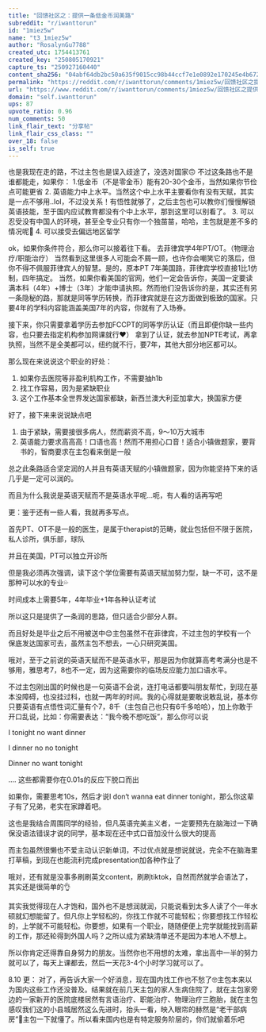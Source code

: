 ```yaml
---
title: "回馈社区之：提供一条低金币润美路"
subreddit: "r/iwanttorun"
id: "1miez5w"
name: "t3_1miez5w"
author: "RosalynGu7788"
created_utc: 1754413761
created_key: "250805170921"
capture_ts: "250927160440"
content_sha256: "04abf64db2bc50a635f9015cc98b44ccf7e1e0892e170245e4b6724cc69db1cb"
permalink: "https://reddit.com/r/iwanttorun/comments/1miez5w/回馈社区之提供一条低金币润美路/"
url: "https://www.reddit.com/r/iwanttorun/comments/1miez5w/回馈社区之提供一条低金币润美路/"
domain: "self.iwanttorun"
ups: 87
upvote_ratio: 0.96
num_comments: 50
link_flair_text: "分享帖"
link_flair_css_class: ""
over_18: false
is_self: true
---
```


也是我现在走的路，不过主包也是误入歧途了，没选对国家🙃
不过这条路也不是谁都能走，如果你：
1.低金币（不是零金币）能有20-30个金币，当然如果你节俭点可能更省 2.
英语能力中上水平。当然这个中上水平主要看你有没有天赋，其实是一点不够用..lol，不过没关系！有悟性就够了，之后主包也可以教你们慢慢解锁英语技能，至于国内应试教育都没有个中上水平，那到这里可以别看了。
3.
可以忍受没有中国人的环境，甚至全专业只有你一个独苗苗，哈哈，主包就是差不多的情况呢👊
4. 可以接受去偏远地区留学

ok，如果你条件符合，那么你可以接着往下看。
去菲律宾学4年PT/OT。（物理治疗/职能治疗）
当然看到这里很多人可能会不屑一顾，也许你会嘲笑它的落后，但你不得不佩服菲律宾人的智慧。是的，原本PT
7年美国路，菲律宾学校直接1比1仿制，四年搞定。
当然，如果你看美国的官网，他们一定会告诉你，美国一定要读满本科（4年）+博士（3年）才能申请执照。然而他们没告诉你的是，其实还有另一条隐秘的路，那就是同等学历转换，而菲律宾就是在这方面做到极致的国家。只要4年的学科内容能涵盖美国7年的内容，你就有了入场券。

接下来，你只需要拿着学历去参加FCCPT的同等学历认证（而且即便你缺一些内容，也只要去指定机构参加网课就行❤️）
拿到了认证，就去参加NPTE考试，再拿执照，当然不是全美都可以，纽约就不行，要7年，其他大部分地区都可以。

那么现在来说说这个职业的好处：

1.  ⁠⁠⁠⁠⁠⁠如果你去医院等非盈利机构工作，不需要抽h1b
2.  ⁠⁠⁠⁠⁠⁠找工作容易，因为是紧缺职业
3.  ⁠⁠⁠⁠⁠⁠这个工作基本全世界发达国家都缺，新西兰澳大利亚加拿大，换国家方便

好了，接下来来说说缺点吧

1.  ⁠⁠⁠⁠⁠⁠由于紧缺，需要接很多病人，然而薪资不高，9～10万大城市
2.  ⁠⁠⁠⁠⁠⁠英语能力要求高高高！口语也高！然而不用担心口音！适合小镇做题家，要背书的，智商要求在主包看来倒是一般

总之此条路适合坚定润的人并且有英语天赋的小镇做题家，因为你能坚持下来的话几乎是一定可以润的。

而且为什么我说是英语天赋而不是英语水平呢…呃，有人看的话再写吧

更：鉴于还有一些人看，我就再多写点。

首先PT、OT不是一般的医生，是属于therapist的范畴，就业包括但不限于医院，私人诊所，俱乐部，球队

并且在美国，PT可以独立开诊所

但是我必须再次强调，读下这个学位需要有英语天赋加努力型，缺一不可，这不是那种可以水的专业💦

时间成本上需要5年，4年毕业+1年各种认证考试

所以这只是提供了一条润的思路，但只适合少部分人群。

而且好处是毕业之后不用被送中😊主包虽然不在菲律宾，不过主包的学校有一个保底发达国家可去，虽然主包不想去，一心只研究美国。

哦对，至于之前说的英语天赋而不是英语水平，那是因为你就算高考考满分也是不够用，雅思考7，8也不一定，因为这需要你的临场反应能力加口语水平。

不过主包刚出国的时候也是一句英语不会说，连打电话都要叫朋友帮忙，到现在基本没障碍，也没挂过科，也就一两年的时间。我的心得就是要敢说敢乱说，基本你只要英语有点悟性词汇量有个7，8千（主包自己也只有6千多哈哈），加上你敢于开口乱说，比如：你需要表达：“我今晚不想吃饭”，那么你可以说

I tonight no want dinner

I dinner no no tonight

Dinner no want tonight

…. 这些都需要你在0.01s的反应下脱口而出

如果你，需要思考10s，然后才说I don‘t wanna eat dinner
tonight，那么你这辈子有了兄弟，老实在家蹲着吧。

这也是我结合周围同学的经验，但凡英语完美主义者，一定要预先在脑海过一下确保没语法错误才说的同学，基本现在还中式口音加没什么很大的提高

而主包虽然很懒也不爱主动认识新单词，不过优点就是想说就说，完全不在脑海里打草稿，到现在也能流利完成presentation加各种作业了

哦对，还有就是没事多刷刷英文content，刷刷tiktok，自然而然就学会语法了，其实还是很简单的👌

其实我觉得现在人才饱和，国外也不是想润就润，只能说看到太多人读了个一年水硕就幻想能留了。但凡你上学轻松的，你找工作就不可能轻松；你要想找工作轻松的，上学就不可能轻松。你要想，如果有一个职业，随随便便上完学就能找到高薪的工作，那还轮得到外国人吗？之所以成为紧缺清单还不是因为本地人不想上。

所以你肯定还得靠自身努力的朋友。当然你也不用想的太难，拿出高中一半的努力就可以了，每天上课都去，然后一天花3-4个小时学习就可以了。

8.10 更：
对了，再告诉大家一个好消息，现在国内找工作也不愁了🤓主包本来以为国内这些工作还没普及。结果就在前几天主包的家人生病住院了，就在主包家旁边的一家新开的医院底楼居然有言语治疗、职能治疗、物理治疗三胞胎，就在主包感叹我们这的小县城居然这么先进时，抬头一看，映入眼帘的赫然是“老干部病房”🤭主包一下就懂了。所以看来国内也是有特定服务阶层的，你们就偷着乐吧
